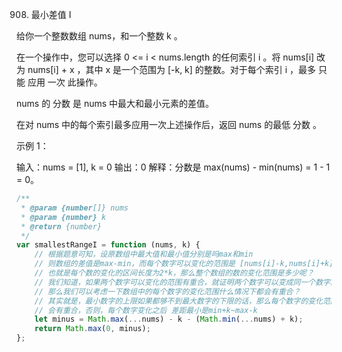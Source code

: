 908. 最小差值 I

给你一个整数数组 nums，和一个整数 k 。

在一个操作中，您可以选择 0 <= i < nums.length 的任何索引 i 。将 nums[i] 改为 nums[i] + x ，其中 x 是一个范围为 [-k, k] 的整数。对于每个索引 i ，最多 只能 应用 一次 此操作。

nums 的 分数 是 nums 中最大和最小元素的差值。

在对 nums 中的每个索引最多应用一次上述操作后，返回 nums 的最低 分数 。

示例 1：

输入：nums = [1], k = 0
输出：0
解释：分数是 max(nums) - min(nums) = 1 - 1 = 0。

```js
/**
 * @param {number[]} nums
 * @param {number} k
 * @return {number}
 */
var smallestRangeI = function (nums, k) {
    // 根据题意可知，设原数组中最大值和最小值分别是吗max和min
    // 则数组的差值是max-min，而每个数字可以变化的范围是 [nums[i]-k,nums[i]+k]
    // 也就是每个数的变化的区间长度为2*k，那么整个数组的数的变化范围是多少呢？
    // 我们知道，如果两个数字可以变化的范围有重合，就证明两个数字可以变成同一个数字。
    // 那么我们可以考虑一下数组中的每个数字的变化范围什么情况下都会有重合？
    // 其实就是，最小数字的上限如果都够不到最大数字的下限的话，那么每个数字的变化范围
    // 会有重合，否则，每个数字变化之后 差距最小是min+k~max-k
    let minus = Math.max(...nums) - k - (Math.min(...nums) + k);
    return Math.max(0, minus);
};
```
